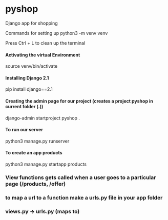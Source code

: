 # pyshop
Django app for shopping


Commands for setting up 
python3 -m venv venv

Press Ctrl + L to clean up the terminal 

#### Activating the virtual Environment
source venv/bin/activate

#### Installing Django 2.1
pip install django==2.1

#### Creating the admin page for our project (creates a project pyshop in current folder (.))
django-admin startproject pyshop .

#### To run our server
python3 manage.py runserver

#### To create an app products
python3 manage.py startapp products

### View functions gets called when a user goes to a particular page (/products, /offer)
### to map a url to a function make a urls.py file in your app folder
### views.py -> urls.py  (maps to)

